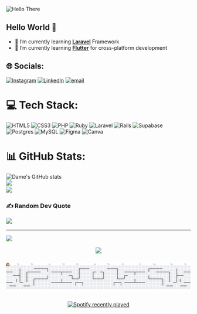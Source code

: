![Hello There](https://media0.giphy.com/media/v1.Y2lkPTc5MGI3NjExa2RreDUyM3dmODY0OGRobXpiaHUwcGoxb3h3Z2t6bjRremM5azZ3aiZlcD12MV9pbnRlcm5hbF9naWZfYnlfaWQmY3Q9Zw/8WJw9kAG3wonu/giphy.gif)

## Hello World 👋

<!--
**dmjrmh/dmjrmh** is a ✨ _special_ ✨ repository because its `README.md` (this file) appears on your GitHub profile.

Here are some ideas to get you started:

- 🔭 I’m currently working on ...
- 🌱 I’m currently learning ...
- 👯 I’m looking to collaborate on ...
- 🤔 I’m looking for help with ...
- 💬 Ask me about ...
- 📫 How to reach me: ...
- 😄 Pronouns: ...
- ⚡ Fun fact: ...
-->

- 🌱 I’m currently learning [**Laravel**](https://laravel.com) Framework
- 🌱 I’m currently learning [**Flutter**](https://flutter.dev) for cross-platform development

## 🌐 Socials:

[![Instagram](https://img.shields.io/badge/Instagram-%23E4405F.svg?logo=Instagram&logoColor=white)](https://instagram.com/dmjrmh) [![LinkedIn](https://img.shields.io/badge/LinkedIn-%230077B5.svg?logo=linkedin&logoColor=white)](https://linkedin.com/in/damejeremiah) [![email](https://img.shields.io/badge/Email-D14836?logo=gmail&logoColor=white)](mailto:dame.jeremia27@gmail.com)

# 💻 Tech Stack:

![HTML5](https://img.shields.io/badge/html5-%23E34F26.svg?style=for-the-badge&logo=html5&logoColor=white) ![CSS3](https://img.shields.io/badge/css3-%231572B6.svg?style=for-the-badge&logo=css3&logoColor=white) ![PHP](https://img.shields.io/badge/php-%23777BB4.svg?style=for-the-badge&logo=php&logoColor=white) ![Ruby](https://img.shields.io/badge/ruby-%23CC342D.svg?style=for-the-badge&logo=ruby&logoColor=white) ![Laravel](https://img.shields.io/badge/laravel-%23FF2D20.svg?style=for-the-badge&logo=laravel&logoColor=white) ![Rails](https://img.shields.io/badge/rails-%23CC0000.svg?style=for-the-badge&logo=ruby-on-rails&logoColor=white) ![Supabase](https://img.shields.io/badge/Supabase-3ECF8E?style=for-the-badge&logo=supabase&logoColor=white) ![Postgres](https://img.shields.io/badge/postgres-%23316192.svg?style=for-the-badge&logo=postgresql&logoColor=white) ![MySQL](https://img.shields.io/badge/mysql-4479A1.svg?style=for-the-badge&logo=mysql&logoColor=white) ![Figma](https://img.shields.io/badge/figma-%23F24E1E.svg?style=for-the-badge&logo=figma&logoColor=white) ![Canva](https://img.shields.io/badge/Canva-%2300C4CC.svg?style=for-the-badge&logo=Canva&logoColor=white)

# 📊 GitHub Stats:

![Dame's GitHub stats](https://github-readme-stats.vercel.app/api?username=dmjrmh&show_icons=true&theme=ocean_dark&hide=stars)
<br/>
![](https://nirzak-streak-stats.vercel.app/?user=dmjrmh&theme=dark&hide_border=false)<br/>
![](https://github-readme-stats.vercel.app/api/top-langs/?username=dmjrmh&theme=dark&hide_border=false&include_all_commits=false&count_private=false&layout=compact)

### ✍️ Random Dev Quote

![](https://quotes-github-readme.vercel.app/api?type=horizontal&theme=ocean_dark)

---

[![](https://visitcount.itsvg.in/api?id=dmjrmh&icon=0&color=9)](https://visitcount.itsvg.in)

<!-- Proudly created with GPRM ( https://gprm.itsvg.in ) -->

<div align="center">
  <img src="https://profile-counter.glitch.me/dmjrmh/count.svg?"  />
</div>

###

<picture>
  <source media="(prefers-color-scheme: dark)" srcset="https://raw.githubusercontent.com/dmjrmh/dmjrmh/output/pacman-contribution-graph-dark.svg">
  <source media="(prefers-color-scheme: light)" srcset="https://raw.githubusercontent.com/dmjrmh/dmjrmh/output/pacman-contribution-graph.svg">
  <img alt="pacman contribution graph" src="https://raw.githubusercontent.com/dmjrmh/dmjrmh/output/pacman-contribution-graph.svg">
</picture>

###

###

<div align="center">
  <a href="https://open.spotify.com/user/cnjteb87t1mjvhu0eicogxuv4">
    <img src="https://spotify-recently-played-readme.vercel.app/api?user=cnjteb87t1mjvhu0eicogxuv4&count=5&unique=true" alt="Spotify recently played"  />
  </a>
</div>

###
